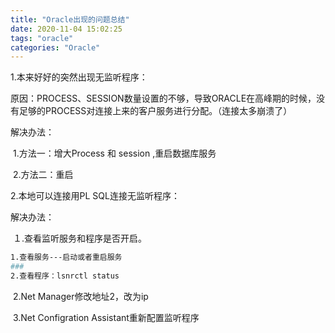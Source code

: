 ```yaml
---
title: "Oracle出现的问题总结"
date: 2020-11-04 15:02:25
tags: "oracle"
categories: "Oracle"
---
```


1.本来好好的突然出现无监听程序：

原因：PROCESS、SESSION数量设置的不够，导致ORACLE在高峰期的时候，没有足够的PROCESS对连接上来的客户服务进行分配。（连接太多崩溃了）

解决办法：

​	1.方法一：增大Process 和 session ,重启数据库服务

​	2.方法二：重启



2.本地可以连接用PL SQL连接无监听程序：

解决办法：

​	１.查看监听服务和程序是否开启。

```bash
1.查看服务---启动或者重启服务
###
2.查看程序：lsnrctl status
```

​	2.Net Manager修改地址2，改为ip

​	3.Net Configration Assistant重新配置监听程序

